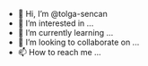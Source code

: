 - 👋 Hi, I’m @tolga-sencan
- 👀 I’m interested in ...
- 🌱 I’m currently learning ...
- 💞️ I’m looking to collaborate on ...
- 📫 How to reach me ...

<!---
tolga-sencan/tolga-sencan is a ✨ special ✨ repository because its `README.md` (this file) appears on your GitHub profile.
You can click the Preview link to take a look at your changes.
--->
